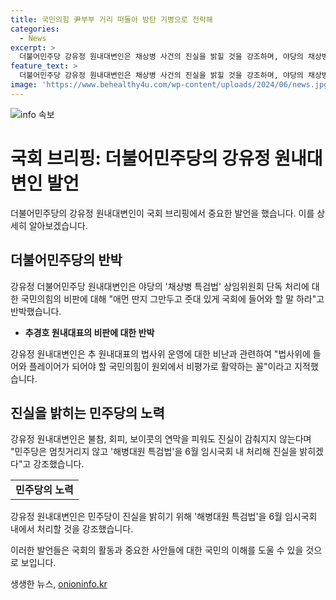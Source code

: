 ```yaml
---
title: 국민의힘 尹부부 거리 떠돌아 방탄 기병으로 전락해
categories:
  - News
excerpt: >
  더불어민주당 강유정 원내대변인은 채상병 사건의 진실을 밝힐 것을 강조하며, 야당의 채상병 특검법 상임위원회 단독 처리를 비판했다. 또한, 추경호 원내대표와 국민의힘을 향해 의견을 제시할 줏대 있게 국회에 들어와야 한다며 비판하는 발언을 내놨다. 강 대변인은 진실이 감춰지지 않는다며 결론 짓고, 민주당이 해병대원 특검법을 6월 임시국회에서 처리할 것을 강조했다.
feature_text: >
  더불어민주당 강유정 원내대변인은 채상병 사건의 진실을 밝힐 것을 강조하며, 야당의 채상병 특검법 상임위원회 단독 처리를 비판했다. 또한, 추경호 원내대표와 국민의힘을 향해 의견을 제시할 줏대 있게 국회에 들어와야 한다며 비판하는 발언을 내놨다. 강 대변인은 진실이 감춰지지 않는다며 결론 짓고, 민주당이 해병대원 특검법을 6월 임시국회에서 처리할 것을 강조했다.
image: 'https://www.behealthy4u.com/wp-content/uploads/2024/06/news.jpg'
---
```


<p><img src="https://www.behealthy4u.com/wp-content/uploads/2024/06/news.jpg" alt="info 속보" /></p>

<h1>국회 브리핑: 더불어민주당의 강유정 원내대변인 발언</h1>

<p>더불어민주당의 강유정 원내대변인이 국회 브리핑에서 중요한 발언을 했습니다. 이를 상세히 알아보겠습니다.</p>

<h2 data-ke-size="size26">더불어민주당의 반박</h2>

<p data-ke-size="size16">강유정 더불어민주당 원내대변인은 야당의 '채상병 특검법' 상임위원회 단독 처리에 대한 국민의힘의 비판에 대해 "애먼 딴지 그만두고 줏대 있게 국회에 들어와 할 말 하라"고 반박했습니다.</p>

<ul>
  <li><b>추경호 원내대표의 비판에 대한 반박</b></li>
</ul>

<p>강유정 원내대변인은 추 원내대표의 법사위 운영에 대한 비난과 관련하여 "법사위에 들어와 플레이어가 되어야 할 국민의힘이 원외에서 비평가로 활약하는 꼴"이라고 지적했습니다.</p>

<h2 data-ke-size="size26">진실을 밝히는 민주당의 노력</h2>

<p data-ke-size="size16">강유정 원내대변인은 불참, 회피, 보이콧의 연막을 피워도 진실이 감춰지지 않는다며 "민주당은 멈칫거리지 않고 '해병대원 특검법'을 6월 임시국회 내 처리해 진실을 밝히겠다"고 강조했습니다.</p>

<table>
  <tr>
    <td style="text-align: center; height: 17px;"><b>민주당의 노력</b></td>
  </tr>
</table>

<p>강유정 원내대변인은 민주당이 진실을 밝히기 위해 '해병대원 특검법'을 6월 임시국회 내에서 처리할 것을 강조했습니다. </p>

<p>이러한 발언들은 국회의 활동과 중요한 사안들에 대한 국민의 이해를 도울 수 있을 것으로 보입니다.</p>
생생한 뉴스, <a href="https://onioninfo.kr" rel="dofollow">onioninfo.kr</a>


